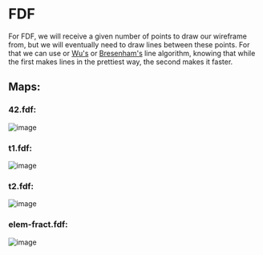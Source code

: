 # FDF
For FDF, we will receive a given number of points to draw our wireframe from, but we will eventually need to draw lines between these points. For that we can use or [Wu's](https://en.wikipedia.org/wiki/Xiaolin_Wu%27s_line_algorithm) or [Bresenham's](https://en.wikipedia.org/wiki/Bresenham%27s_line_algorithm) line algorithm, knowing that while the first makes lines in the prettiest way, the second makes it faster.

## Maps:
###   42.fdf:
![image](https://user-images.githubusercontent.com/62228465/135924111-743c93fa-7f3f-46b0-8e17-975f4b21fc25.png)
###   t1.fdf:
![image](https://user-images.githubusercontent.com/62228465/135923744-642d2c5f-66f7-4de3-883a-e2fe2de0f47a.png)
###   t2.fdf:
![image](https://user-images.githubusercontent.com/62228465/135923805-d8ca676d-20e9-4b7b-bb8a-ebe46009a4db.png)
###   elem-fract.fdf:
![image](https://user-images.githubusercontent.com/62228465/135923979-5069ca83-7b66-4170-ad5b-ec57735c876b.png)
